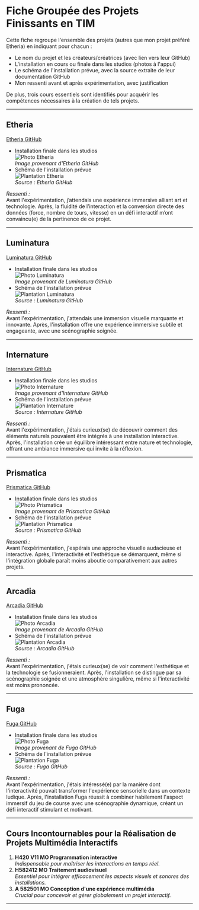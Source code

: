 # Fiche Groupée des Projets Finissants en TIM

Cette fiche regroupe l'ensemble des projets (autres que mon projet préféré Etheria) en indiquant pour chacun :
- Le nom du projet et les créateurs/créatrices (avec lien vers leur GitHub)
- L'installation en cours ou finale dans les studios (photos à l'appui)
- Le schéma de l'installation prévue, avec la source extraite de leur documentation GitHub
- Mon ressenti avant et après expérimentation, avec justification

De plus, trois cours essentiels sont identifiés pour acquérir les compétences nécessaires à la création de tels projets.

---

## Etheria
[Etheria GitHub](https://ethereal-creators.github.io/Etheria/#/)

- Installation finale dans les studios  
  ![Photo Etheria](photos_expo_finissants/photo_etheria.jpg)  
  *Image provenant d'Etheria GitHub*  
- Schéma de l'installation prévue  
  ![Plantation Etheria](photos_expo_finissants/plantation_etheria.jpg)  
  *Source : Etheria GitHub*

*Ressenti :*  
Avant l'expérimentation, j’attendais une expérience immersive alliant art et technologie. Après, la fluidité de l’interaction et la conversion directe des données (force, nombre de tours, vitesse) en un défi interactif m’ont convaincu(e) de la pertinence de ce projet.

---

## Luminatura
[Luminatura GitHub](https://miaou-mafia.github.io/projet-luminatura/#/)

- Installation finale dans les studios  
  ![Photo Luminatura](photos_expo_finissants/photo_luminatura.jpeg)  
  *Image provenant de Luminatura GitHub*  
- Schéma de l'installation prévue  
  ![Plantation Luminatura](photos_expo_finissants/plantation_luminatura.jpg)  
  *Source : Luminatura GitHub*

*Ressenti :*  
Avant l'expérimentation, j'attendais une immersion visuelle marquante et innovante. Après, l'installation offre une expérience immersive subtile et engageante, avec une scénographie soignée.

---

## Internature
[Internature GitHub](https://tprangers.github.io/internature/)

- Installation finale dans les studios  
  ![Photo Internature](photos_expo_finissants/photo_internature.jpg)  
  *Image provenant d'Internature GitHub*  
- Schéma de l'installation prévue  
  ![Plantation Internature](photos_expo_finissants/plantation_internature.jpg)  
  *Source : Internature GitHub*

*Ressenti :*  
Avant l'expérimentation, j'étais curieux(se) de découvrir comment des éléments naturels pouvaient être intégrés à une installation interactive. Après, l'installation crée un équilibre intéressant entre nature et technologie, offrant une ambiance immersive qui invite à la réflexion.

---

## Prismatica
[Prismatica GitHub](https://pootpookies.github.io/Prismatica/)

- Installation finale dans les studios  
  ![Photo Prismatica](photos_expo_finissants/photo_prismatica.jpg)  
  *Image provenant de Prismatica GitHub*  
- Schéma de l'installation prévue  
  ![Plantation Prismatica](photos_expo_finissants/plantation_prismatica.jpg)  
  *Source : Prismatica GitHub*

*Ressenti :*  
Avant l'expérimentation, j'espérais une approche visuelle audacieuse et interactive. Après, l'interactivité et l'esthétique se démarquent, même si l'intégration globale paraît moins aboutie comparativement aux autres projets.

---

## Arcadia
[Arcadia GitHub](https://cousi-cousa.github.io/Arcadia/#/)

- Installation finale dans les studios  
  ![Photo Arcadia](photos_expo_finissants/photo_arcadia.jpg)  
  *Image provenant de Arcadia GitHub*  
- Schéma de l'installation prévue  
  ![Plantation Arcadia](photos_expo_finissants/plantation_arcadia.png)  
  *Source : Arcadia GitHub*

*Ressenti :*  
Avant l'expérimentation, j'étais curieux(se) de voir comment l'esthétique et la technologie se fusionneraient. Après, l'installation se distingue par sa scénographie soignée et une atmosphère singulière, même si l'interactivité est moins prononcée.

---

## Fuga
[Fuga GitHub](https://escapism-fuga.github.io/Fuga/#/)

- Installation finale dans les studios  
  ![Photo Fuga](photos_expo_finissants/photo_fuga.jpg)  
  *Image provenant de Fuga GitHub*  
- Schéma de l'installation prévue  
  ![Plantation Fuga](photos_expo_finissants/plantation_fuga.png)  
  *Source : Fuga GitHub*

*Ressenti :*  
Avant l'expérimentation, j'étais intéressé(e) par la manière dont l'interactivité pouvait transformer l'expérience sensorielle dans un contexte ludique. Après, l'installation Fuga réussit à combiner habilement l'aspect immersif du jeu de course avec une scénographie dynamique, créant un défi interactif stimulant et motivant.

---

## Cours Incontournables pour la Réalisation de Projets Multimédia Interactifs
1. **H420 V11 MO Programmation interactive**  
   *Indispensable pour maîtriser les interactions en temps réel.*
2. **H582412 MO Traitement audiovisuel**  
   *Essentiel pour intégrer efficacement les aspects visuels et sonores des installations.*
3. **A 582501 MO Conception d'une expérience multimédia**  
   *Crucial pour concevoir et gérer globalement un projet interactif.*

---



